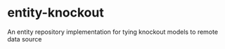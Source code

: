 entity-knockout
===============

An entity repository implementation for tying knockout models to remote data source